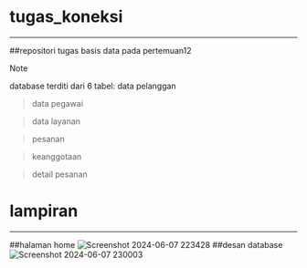 # tugas_koneksi
----------------------------------------------------------
##repositori tugas basis data pada pertemuan12
>[!NOTE]
>database terditi dari 6 tabel:
>data pelanggan

>data pegawai

>data layanan

>pesanan

>keanggotaan

>detail pesanan


# lampiran 
------------------------------------------------------------
##halaman home
![Screenshot 2024-06-07 223428](https://github.com/Isal0192/tugas_koneksi/assets/117461239/5ec6927d-e6e7-430a-9444-58dd75db71a0)
##desan database
![Screenshot 2024-06-07 230003](https://github.com/Isal0192/tugas_koneksi/assets/117461239/c1b09d49-12cc-4097-b3b3-044d70a150fe)


